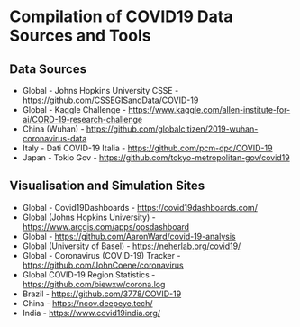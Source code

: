 # Compilation of COVID19 Data Sources and Tools


## Data Sources

- Global - Johns Hopkins University CSSE - https://github.com/CSSEGISandData/COVID-19
- Global - Kaggle Challenge - https://www.kaggle.com/allen-institute-for-ai/CORD-19-research-challenge
- China (Wuhan) - https://github.com/globalcitizen/2019-wuhan-coronavirus-data
- Italy - Dati COVID-19 Italia - https://github.com/pcm-dpc/COVID-19
- Japan - Tokio Gov - https://github.com/tokyo-metropolitan-gov/covid19

## Visualisation and Simulation Sites

- Global - Covid19Dashboards - https://covid19dashboards.com/
- Global (Johns Hopkins University) - https://www.arcgis.com/apps/opsdashboard
- Global - https://github.com/AaronWard/covid-19-analysis
- Global (University of Basel) - https://neherlab.org/covid19/
- Global - Coronavirus (COVID-19) Tracker - https://github.com/JohnCoene/coronavirus
- Global COVID-19 Region Statistics - https://github.com/biewxw/corona.log
- Brazil - https://github.com/3778/COVID-19
- China - https://ncov.deepeye.tech/
- India - https://www.covid19india.org/
